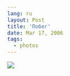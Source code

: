```yaml
---
lang: ru
layout: Post
title: 'Побег'
date: Mar 17, 2006
tags:
  - photos
---
```


![](/images/blog/F0092-0030.jpg)


